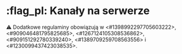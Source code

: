 # :flag_pl: Kanały na serwerze
:warning: Dodatkowe regulaminy obowiązują w <#1398992297705603222>, <#909046481795825685>, <#1267124105308536862>, <#909151292780339240>, <#1389709259708563556> i <#1230099437423038535>.
